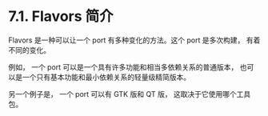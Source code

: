 # 7.1. Flavors 简介

Flavors 是一种可以让一个 port 有多种变化的方法。这个 port 是多次构建， 有着不同的变化。

例如， 一个 port 可以是一个具有许多功能和相当多依赖关系的普通版本， 也可以是一个只有基本功能和最小依赖关系的轻量级精简版本。

另一个例子是， 一个 port 可以有 GTK 版和 QT 版， 这取决于它使用哪个工具包。
